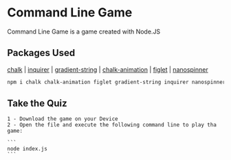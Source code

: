 # Command Line Game
 Command Line Game is a game created with Node.JS

## Packages Used

[chalk](https://github.com/chalk/chalk) | 
[inquirer](https://github.com/SBoudrias/Inquirer.js) |
[gradient-string](https://github.com/bokub/gradient-string) |
[chalk-animation](https://github.com/bokub/chalk-animation) |
[figlet](https://github.com/patorjk/figlet.js) |
[nanospinner](https://github.com/usmanyunusov/nanospinner)

```sh
npm i chalk chalk-animation figlet gradient-string inquirer nanospinner
```

## Take the Quiz

    1 - Download the game on your Device
    2 - Open the file and execute the following command line to play tha game:

    ```
    node index.js
    ```